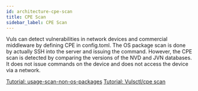 ```yaml
---
id: architecture-cpe-scan
title: CPE Scan
sidebar_label: CPE Scan
---
```


Vuls can detect vulnerabilities in network devices and commercial middleware by defining CPE in config.toml. The OS package scan is done by actually SSH into the server and issuing the command. However, the CPE scan is detected by comparing the versions of the NVD and JVN databases. It does not issue commands on the device and does not access the device via a network.

[Tutorial: usage-scan-non-os-packages](usage-scan-non-os-packages.md)
[Tutorial: Vulsctl/cpe scan](https://vuls.io/docs/en/tutorial-vulsctl-docker.html#cpe-scan)
